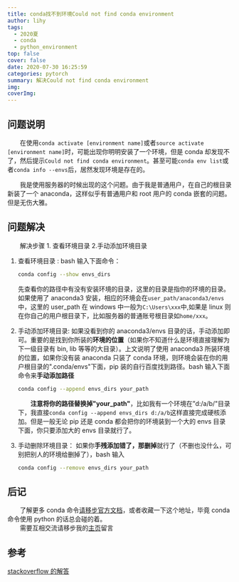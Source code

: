 ```yaml
---
title: conda找不到环境Could not find conda environment
author: lihy
tags:
  - 2020夏
  - conda
  - python_environment
top: false
cover: false
date: 2020-07-30 16:25:59
categories: pytorch
summary: 解决Could not find conda environment
img:
coverImg:
---
```


## 问题说明

&emsp;&emsp;在使用`conda activate [environment name]`或者`source activate [environment name]`时，可能出现你明明安装了一个环境，但是 conda 却发现不了，然后提示`Could not find conda environment`。甚至可能`conda env list`或者`conda info --envs`后，居然发现环境是存在的。

&emsp;&emsp;我是使用服务器的时候出现的这个问题。由于我是普通用户，在自己的根目录新装了一个 anaconda，这样似乎有普通用户和 root 用户的 conda 嵌套的问题。但是无伤大雅。

## 问题解决

&emsp;&emsp;解决步骤 1. 查看环境目录 2.手动添加环境目录

1. 查看环境目录 :
   bash 输入下面命令：

   ```bash
   conda config --show envs_dirs
   ```

   先查看你的路径中有没有安装环境的目录，这里的目录是指你的环境的目录。如果使用了 anaconda3 安装，相应的环境会在`user_path/anaconda3/envs`中，这里的 user_path 在 windows 中一般为`C:\Users\xxx`中,如果是 linux 则在你自己的用户根目录下，比如服务器的普通账号根目录如`home/xxx`。

2. 手动添加环境目录:
   如果没看到你的 anaconda3/envs 目录的话，手动添加即可。重要的是找到你所装的**环境的位置**（如果你不知道什么是环境直接理解为下一级目录有 bin, lib 等等的大目录）。上文说明了使用 anaconda3 所装环境的位置，如果你没有装 anaconda 只装了 conda 环境，则环境会装在你的用户根目录的".conda/envs"下面，pip 装的自行百度找到路径。bash 输入下面命令来**手动添加路径**

   ```bash
   conda config --append envs_dirs your_path
   ```

   &emsp;&emsp;**注意将你的路径替换掉"your_path"**，比如我有一个环境在”d:/a/b/"目录下，我直接`conda config --append envs_dirs d:/a/b`这样直接完成硬核添加。但是一般无论 pip 还是 conda 都会把你的环境装到一个大的 envs 目录下面，你只要添加大的 envs 目录就行了。

3. 手动删除环境目录：
   如果你**手残添加错了，那删掉**就行了（不删也没什么，可别把别人的环境给删掉了），bash 输入

   ```bash
   conda config --remove envs_dirs your_path
   ```

## 后记

&emsp;&emsp;了解更多 conda 命令[请移步官方文档](https://docs.conda.io/projects/conda/en/latest/commands/create.html)，或者收藏一下这个地址，毕竟 conda 命令使用 python 的话总会碰的着。  
&emsp;&emsp;需要互相交流请移步我的[主页](https://njulhy.com)留言

## 参考

[stackoverflow 的解答](https://stackoverflow.com/questions/58369030/could-not-find-conda-environment)
